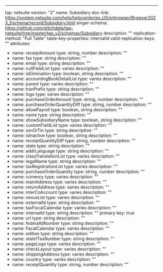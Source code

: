 ---
tap: netsuite
version: "2"
name: Subsidiary
doc-link: https://system.netsuite.com/help/helpcenter/en_US/srbrowser/Browser2023_1/schema/record/Subsidiary.html
singer-schema: https://github.com/stitchdata/tap-netsuite/tree/master/tap_v2/schemas/Subsidiary
description: ""
replication-method: "Full Table"
table-key-properties: internalId
valid-replication-keys: ""
attributes:
- name: receiptAmount
  type: string, number
  description: ""
- name: fax
  type: string
  description: ""
- name: email
  type: string
  description: ""
- name: nullFieldList
  type: varies
  description: ""
- name: isElimination
  type: boolean, string
  description: ""
- name: accountingBookDetailList
  type: varies
  description: ""
- name: parent
  type: varies
  description: ""
- name: tranPrefix
  type: string
  description: ""
- name: logo
  type: varies
  description: ""
- name: purchaseOrderAmount
  type: string, number
  description: ""
- name: purchaseOrderQuantityDiff
  type: string, number
  description: ""
- name: allowPayroll
  type: boolean, string
  description: ""
- name: name
  type: string
  description: ""
- name: showSubsidiaryName
  type: boolean, string
  description: ""
- name: customFieldList
  type: varies
  description: ""
- name: ssnOrTin
  type: string
  description: ""
- name: isInactive
  type: boolean, string
  description: ""
- name: receiptQuantityDiff
  type: string, number
  description: ""
- name: state
  type: string
  description: ""
- name: addrLanguage
  type: string
  description: ""
- name: classTranslationList
  type: varies
  description: ""
- name: legalName
  type: string
  description: ""
- name: taxRegistrationList
  type: varies
  description: ""
- name: purchaseOrderQuantity
  type: string, number
  description: ""
- name: currency
  type: varies
  description: ""
- name: mainAddress
  type: varies
  description: ""
- name: returnAddress
  type: varies
  description: ""
- name: interCoAccount
  type: varies
  description: ""
- name: nexusList
  type: varies
  description: ""
- name: externalId
  type: string
  description: ""
- name: taxFiscalCalendar
  type: varies
  description: ""
- name: internalId
  type: string
  description: ""
  primary-key: true
- name: url
  type: string
  description: ""
- name: federalIdNumber
  type: string
  description: ""
- name: fiscalCalendar
  type: varies
  description: ""
- name: edition
  type: string
  description: ""
- name: state1TaxNumber
  type: string
  description: ""
- name: pageLogo
  type: varies
  description: ""
- name: checkLayout
  type: varies
  description: ""
- name: shippingAddress
  type: varies
  description: ""
- name: country
  type: varies
  description: ""
- name: receiptQuantity
  type: string, number
  description: ""
